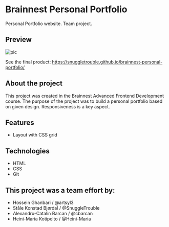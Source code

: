# Brainnest Personal Portfolio

Personal Portfolio website. Team project.

## Preview

![pic](https://user-images.githubusercontent.com/115211431/219884299-ee81c696-bdf5-4eaa-933d-44aa8546331a.png)



See the final product: https://snuggletrouble.github.io/brainnest-personal-portfolio/

## About the project

This project was created in the Brainnest Advanced Frontend Development course. The purpose of the project was to build a personal portfolio based on given design. Responsiveness is a key aspect.

## Features

- Layout with CSS grid

## Technologies
- HTML
- CSS
- Git

## This project was a team effort by:

- Hossein Ghanbari / @artsyl3
- Ståle Konstad Bjørdal / @SnuggleTrouble
- Alexandru-Catalin Barcan / @cbarcan
- Heini-Maria Kotipelto / @Heini-Maria

